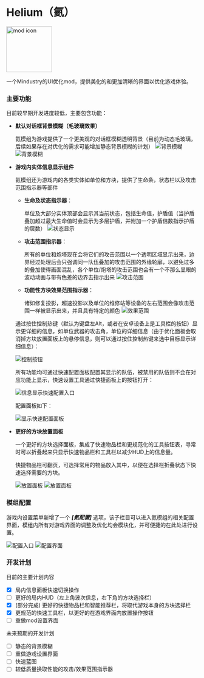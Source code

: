 # Helium（氦）

<!--suppress ALL -->
<img alt="mod icon" height="120" src="icon.png" width="120"/>

一个Mindustry的UI优化mod，提供美化的和更加清晰的界面以优化游戏体验。

### 主要功能

目前较早期开发进度较低，主要包含功能：

- **默认对话框背景模糊（毛玻璃效果）**

  氦模组为游戏提供了一个更美观的对话框模糊透明背景（目前为动态毛玻璃，后续如果存在对优化的需求可能增加静态背景模糊的计划）
  ![背景模糊](preview_imgs/zh_CN/blur-1.png)
  ![背景模糊](preview_imgs/zh_CN/blur-2.png)

- **游戏内实体信息显示组件**

  氦模组还为游戏内的各类实体如单位和方块，提供了生命条，状态栏以及攻击范围指示器等部件
  
  - **生命及状态指示器**：
    
    单位及大部分实体顶部会显示其当前状态，包括生命值，护盾值（当护盾叠加超过最大生命值时会显示为多层护盾，并附加一个护盾倍数指示护盾的层数）
    ![状态显示](preview_imgs/zh_CN/statusDisplay.png)
  - **攻击范围指示器**：
  
    所有的单位和炮塔现在会将它们的攻击范围以一个透明区域显示出来，边界经过处理后会只强调同一队伍叠加的攻击范围的外缘轮廓，以避免过多的叠加使得画面混乱，各个单位/炮塔的攻击范围也会有一个不那么显眼的波动动画与带有色差的边界去指示出来
    ![攻击范围](preview_imgs/zh_CN/attackRange.png)
  - **功能性方块效果范围指示器**：
  
    诸如修复投影，超速投影以及单位的维修站等设备的左右范围会像攻击范围一样被显示出来，并且具有特定的颜色
    ![效果范围](preview_imgs/zh_CN/effectRange.png)

  通过按住控制热键（默认为键盘左Alt，或者在安卓设备上是工具栏的按钮）显示更详细的信息，如单位武器的攻击角，单位的详细信息（由于优化面板会取消掉方块放置面板上的悬停信息，则可以通过按住控制热键来选中目标显示详细信息）：

  ![控制按钮](preview_imgs/zh_CN/control-button.png)

  所有功能均可通过快速配置面板配置其显示的队伍，被禁用的队伍则不会在对应功能上显示，快速设置工具通过快捷面板上的按钮打开：

  ![信息显示快速配置入口](preview_imgs/zh_CN/quick-config-entry.png)

  配置面板如下：

  ![显示快速配置面板](preview_imgs/zh_CN/quick-config.png)
  
- **更好的方块放置面板**

  一个更好的方块选择面板，集成了快速物品栏和更规范化的工具按钮表，寻常时可以折叠起来只显示快速物品栏和工具栏以减少HUD上的信息量。

  快捷物品栏可翻页，可选择常用的物品放入其中，以便在选择栏折叠状态下快速选择需要的方块。

  ![放置面板](preview_imgs/zh_CN/placement-fold.png)
  ![放置面板](preview_imgs/zh_CN/placement-unfold.png)

### 模组配置

游戏内设置菜单新增了一个 **_\[氦配置]_** 选项，该子栏目可以进入氦模组的相关配置界面，模组内所有对游戏界面的调整及优化均会模块化，并可便捷的在此处进行设置。

![配置入口](preview_imgs/zh_CN/configEntry.png)
![配置界面](preview_imgs/zh_CN/configurePane.png)

### 开发计划

目前的主要计划内容

- [x] 局内信息面板快速切换操作
- [ ] 更好的局内HUD（左上角波次信息，右下角的方块选择栏）
- [x] (部分完成) 更好的快捷物品栏和智能推荐栏，将取代游戏本身的方块选择栏
- [x] 更规范的快速工具栏，以更好的在游戏界面内放置操作按钮
- [ ] 重做mod设置界面

未来预期的开发计划

- [ ] 静态的背景模糊
- [ ] 重做游戏设置界面
- [ ] 快速蓝图
- [ ] 较低质量换取性能的攻击/效果范围指示器

